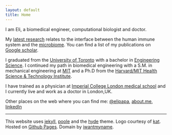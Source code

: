 ```yaml
---
layout: default
title: Home
---
```


I am Eli, a biomedical engineer, computational biologist and doctor.

My [latest research][hsttopic] relates to the interface between the human immune system and the [microbiome][almlab]. You can find a list of my publications on [Google scholar][].

I graduated from the [University of Toronto][] with a bachelor in [Engineering Science][]. I continued my path in biomedical engineering with a S.M. in mechanical engineering at [MIT][] and a Ph.D from the [Harvard/MIT Health Science & Technology Institute][].

I have trained as a physician at [Imperial College London medical school][] and I currently live and work as a doctor in London,UK.

Other places on the web where you can find me: [@elipapa][twitter], [about.me][], [linkedIn][]


<div class="footer">
	<hr>
         This website uses <a href="http://jekyllrb.com/">jekyll</a>, <a href="http://getpoole.com">poole</a> and the <a href="http://andhyde.come">hyde</a> theme. Logo courtesy of <a href="http://katlab.github.com">kat</a>.
         Hosted on <a href="https://pages.github.com/">Github Pages</a>. Domain by <a href="https://iwantmyname.com">iwantmyname</a>.
 </div>




[Mendeley]:       http://www.mendeley.com/profiles/eliseo-papa/
[Google scholar]: http://scholar.google.co.uk/citations?user=LTOTl0YAAAAJ
[hsttopic]:      http://hst.mit.edu/servlet/ControllerServlet?handler=StudentResearchHandler&action=view&topicId=1859
[about.me]:       http://about.me/eliseopapa
[Imperial College London medical school]: http://www1.imperial.ac.uk/medicine/
[Harvard/MIT Health Science & Technology Institute]: http://hst.mit.edu
[University of Toronto]: http://www.utoronto.ca/
[Engineering Science]: http://engsci.utoronto.ca/
[almlab]: http://almlab.mit.edu/elipapa.html
[twitter]: http://www.twitter.com/elipapa
[linkedIn]: http://uk.linkedin.com/in/eliseopapa
[MIT]: http://web.mit.edu
[Kippt]: https://kippt.com/elipapa

